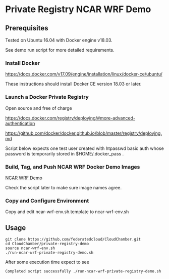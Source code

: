 # Private Registry NCAR WRF Demo

## Prerequisites

Tested on Ubuntu 16.04 with Docker engine v18.03.

See demo run script for more detailed requirements.

### Install Docker

https://docs.docker.com/v17.09/engine/installation/linux/docker-ce/ubuntu/

These instructions should install Docker CE version 18.03 or later.

### Launch a Docker Private Registry

Open source and free of charge

https://docs.docker.com/registry/deploying/#more-advanced-authentication

https://github.com/docker/docker.github.io/blob/master/registry/deploying.md

Script below expects one test user created with htpasswd basic auth whose password is temporarily stored in $HOME/.docker_pass .

### Build, Tag, and Push NCAR WRF Docker Demo Images

[NCAR WRF Demo](https://github.com/NCAR/container-wrf)

Check the script later to make sure image names agree.

### Copy and Configure Environment

Copy and edit ncar-wrf-env.sh.template to ncar-wrf-env.sh

## Usage

```
git clone https://github.com/federatedcloud/CloudChamber.git
cd CloudChamber/private-registry-demo
source ncar-wrf-env.sh
./run-ncar-wrf-private-registry-demo.sh
```

After some execution time expect to see

```
Completed script successfully ./run-ncar-wrf-private-registry-demo.sh
```

